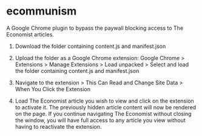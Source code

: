# ecommunism
A Google Chrome plugin to bypass the paywall blocking access to The Economist articles.

1. Download the folder containing content.js and manifest.json 

2. Upload the folder as a Google Chrome extension:
     Google Chrome > Extensions > Manage Extensions > Load unpacked > Select and load the folder containing content.js and manifest.json

3. Navigate to the extension > This Can Read and Change Site Data > When You Click the Extension

4. Load The Economist article you wish to view and click on the extension to activate it. The previously hidden article content will now be rendered on the page. If you continue navigating The Economist without closing the window, you will have full access to any article you view without having to reactivate the extension.
